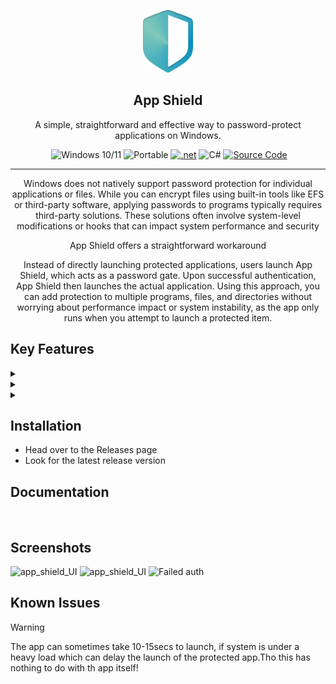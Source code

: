   <p align="center">
  <img src="/Assets/logo.png" alt="App Shield Logo" width="80">
    </p>
 <h2 align="center"> App Shield</h2>

<p align="center"> A simple, straightforward and effective way to password-protect applications on Windows.</p>
<p align="center">
  <a href='https://github.com/adrnjn/App-shield-/blob/main/LICENSE' target="_blank"><img alt='' src='https://img.shields.io/badge/license_-MIT-100000?style=plastic&logo=&logoColor=807979&labelColor=E0EAE2&color=C2ED07'/></a>
  <img src="https://img.shields.io/badge/windows-10%2F11-blue?color=cyan" alt="Windows 10/11">
  <img src="https://img.shields.io/badge/PORTABLE-orange?style=flat&color=21af90" alt="Portable">
  <a href='https://github.com/shivamkapasia0' target="_blank"><img alt='.net' src='https://img.shields.io/badge/.NET_core-100000?style=plastic&logo=.net&logoColor=807979&labelColor=F7F8FD&color=12CAB4'/></a>
  <img src="https://img.shields.io/badge/-100000?style=flat&logo=c#&logoColor=1AD6F7&labelColor=F4F4F4&color=27B30F" alt="C#">
  <a href="/MainWindow.xaml.cs" target="_blank">
    <img src="https://img.shields.io/badge/Source-available_-100000?style=plastic&logo=&logoColor=1AD6F7&labelColor=383838&color=D33A0F" alt="Source Code">
  </a>
</p>

***


<p align="center">
Windows does not natively support password protection for individual applications or files. While you can encrypt files using built-in tools like EFS or third-party software, applying passwords to programs typically requires third-party solutions. These solutions often involve system-level modifications or hooks that can impact system performance and security
</p>

<p align="center"> App Shield offers a straightforward workaround</p>
<p align="center">
Instead of directly launching protected applications, users launch App Shield, which acts as a password gate. Upon successful authentication, App Shield then launches the actual application. Using this approach, you can add protection to multiple programs, files, and directories without worrying about performance impact or system instability, as the app only runs when you attempt to launch a protected item.
</p>

## Key Features
<details>

 **<summary><a href='/MainWindow.xaml.cs' target="_blank"><img alt='' src='https://img.shields.io/badge/Fast_& Easy setup-100000?style=flat-square&logo=&logoColor=1AD6F7&labelColor=565353&color=FF08DA'/></a></summary>**
 *  The app is portable ,Lightweight and self contained.
 *  Setup takes ~ 5-10mins
    * Quick setup guide 
   
    
</details>
<details>

 **<summary><a href='/MainWindow.xaml.cs' target="_blank"><img alt='' src='https://img.shields.io/badge/simple_Configurability-100000?style=flat-square&logo=&logoColor=1AD6F7&labelColor=565353&color=196233'/></a></summary>**
 *  Easy to configure using `config.json`
    ###### Things that can be configured
    * `Program path`
    *  `password`
    * `notification sound`
    * `notification message`


 > <a href='/MainWindow.xaml.cs' target="_blank"><img alt='' src='https://img.shields.io/badge/!_NOTE-100000?style=for-the-badge&logo=&logoColor=1AD6F7&labelColor=565353&color=0776EE'/></a>
>
> you dont have to configure notification sound and message multiple times unless you want to have different notif sound for each app. <sub>[see documentation](https://)</sub>
 

</details>
<details>
    
**<summary><a href='/MainWindow.xaml.cs' target="_blank"><img alt='' src='https://img.shields.io/badge/Easy_scalability-100000?style=flat-square&logo=&logoColor=1AD6F7&labelColor=565353&color=1A30B0'/></a> </summary>**
* being portable gives it the ability to use the app with multiple programs with minimum hassle.(most of the time you'd only need to change `ProgramPath` and password in `config.json`)
    <sub>[see documentation](https://)</sub>
* The `config` supports multiple file formats
    > `exe` , `.ink`(shortcuts), `URL` , `mp4,mp3,wav` , `folders`
</details>

## Installation
- Head over to the Releases page
- Look for the latest release version

## Documentation
<a href='https://github.com/shivamkapasia0' target="_blank"><img alt='' src='https://img.shields.io/badge/Documentation-page-100000?style=flat&logo=&logoColor=807979&labelColor=DD3C02&color=B2B5BD'/></a>

## Screenshots

<img src="https://i.imgur.com/KKAL92I.png" alt="app_shield_UI">
<img src="https://i.imgur.com/BKO7oD5.png" alt="app_shield_UI">
<img src="https://i.imgur.com/Hbc0IRD.png" alt="Failed auth">

## Known Issues
> [!WARNING]
> The app can sometimes take 10-15secs to launch, if system is under a heavy load
> which can delay the launch of the protected app.Tho this has nothing to do with th app itself!





